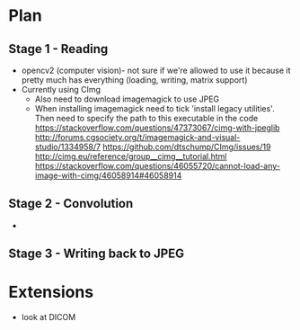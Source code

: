 # Plan

## Stage 1 - Reading
- opencv2 (computer vision)- not sure if we're allowed to use it because it pretty much has everything (loading, writing, matrix support)
- Currently using CImg
  - Also need to download imagemagick to use JPEG
  - When installing imagemagick need to tick 'install legacy utilities'. Then need to specify the path to this executable in the code
  https://stackoverflow.com/questions/47373067/cimg-with-jpeglib
  http://forums.cgsociety.org/t/imagemagick-and-visual-studio/1334958/7
  https://github.com/dtschump/CImg/issues/19
  http://cimg.eu/reference/group__cimg__tutorial.html
  https://stackoverflow.com/questions/46055720/cannot-load-any-image-with-cimg/46058914#46058914

## Stage 2 - Convolution
- 

## Stage 3 - Writing back to JPEG


# Extensions

- look at DICOM

